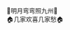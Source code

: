 🌙明月弯弯照九州🌙  
🏠几家欢喜几家愁🏠


<!---
ninestate/ninestate is a ✨ special ✨ repository because its `README.md` (this file) appears on your GitHub profile.
You can click the Preview link to take a look at your changes.
--->
